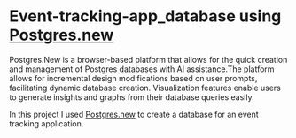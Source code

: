 # Event-tracking-app_database using [Postgres.new](Postgres.new)

Postgres.New is a browser-based platform that allows for the quick creation and management of Postgres databases with AI assistance.The platform allows for incremental design modifications based on user prompts, facilitating dynamic database creation.
Visualization features enable users to generate insights and graphs from their database queries easily.

In this project I used [Postgres.new](Postgres.new) to create a database for an event tracking application. 

